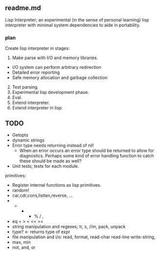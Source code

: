 ## readme.md

Lisp Interpreter; an experimental (in the sense of personal learning) lisp
interpreter with minimal system dependencies to aide in portability.

### plan

Create lisp interpreter in stages:

1. Make parse with I/O and memory libraries.
  * I/O system can perform arbitrary redirection
  * Detailed error reporting
  * Safe memory allocation and garbage collection
2. Test parsing. 
3. Experimental lisp development phase.
4. Eval.
5. Extend interpreter.
6. Extend interpreter in lisp.

## TODO

* Getopts
* dynamic strings
* Error type needs returning instead of nil!
  - When an error occurs an error type should be returned to
  allow for diagnostics. Perhaps some kind of error handling
  function to catch these should be made as well?
* Unit tests; tests for each module.

primitives:
* Register internal functions as lisp primitives.
* random!
* car,cdr,cons,listlen,reverse, ...
* + - * % / , 
* eq = > < <= >=
* string manipulation and regexes; tr, s, //m, pack, unpack
* type? <- returns type of expr
* file manipulation and i/o: read, format, read-char read-line write-string,
* max, min
* not, and, or
